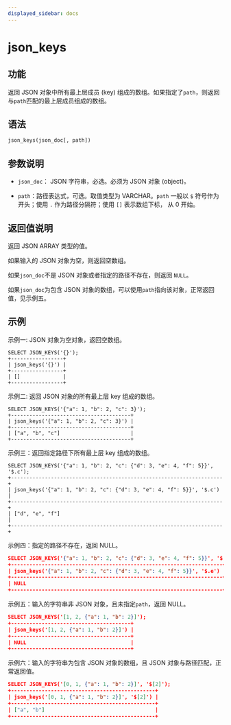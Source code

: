 ```yaml
---
displayed_sidebar: docs
---
```


# json_keys

## 功能

返回 JSON 对象中所有最上层成员 (key) 组成的数组。如果指定了`path`，则返回与`path`匹配的最上层成员组成的数组。

## 语法

```SQL
json_keys(json_doc[, path])
```

## 参数说明

- `json_doc`： JSON 字符串，必选。必须为 JSON 对象 (object)。

- `path`：路径表达式，可选。取值类型为 VARCHAR。`path` 一般以 `$` 符号作为开头；使用 `.` 作为路径分隔符；使用 `[]` 表示数组下标， 从 0 开始。

## 返回值说明

返回 JSON ARRAY 类型的值。

如果输入的 JSON 对象为空，则返回空数组。

如果`json_doc`不是 JSON 对象或者指定的路径不存在，则返回 `NULL`。

如果`json_doc`为包含 JSON 对象的数组，可以使用`path`指向该对象，正常返回值，见示例五。

## 示例

示例一: JSON 对象为空对象，返回空数组。

```Plain
SELECT JSON_KEYS('{}');
+-----------------+
| json_keys('{}') |
+-----------------+
| []              |
+-----------------+
```

示例二: 返回 JSON 对象的所有最上层 key 组成的数组。

```Plain
SELECT JSON_KEYS('{"a": 1, "b": 2, "c": 3}');
+---------------------------------------+
| json_keys('{"a": 1, "b": 2, "c": 3}') |
+---------------------------------------+
| ["a", "b", "c"]                       |
+---------------------------------------+
```

示例三：返回指定路径下所有最上层 key 组成的数组。

```Plain
SELECT JSON_KEYS('{"a": 1, "b": 2, "c": {"d": 3, "e": 4, "f": 5}}', '$.c');
+---------------------------------------------------------------------+
| json_keys('{"a": 1, "b": 2, "c": {"d": 3, "e": 4, "f": 5}}', '$.c') |
+---------------------------------------------------------------------+
| ["d", "e", "f"]                                                     |
+---------------------------------------------------------------------+
```

示例四：指定的路径不存在，返回 NULL。

```JSON
SELECT JSON_KEYS('{"a": 1, "b": 2, "c": {"d": 3, "e": 4, "f": 5}}', '$.e');
+---------------------------------------------------------------------+
| json_keys('{"a": 1, "b": 2, "c": {"d": 3, "e": 4, "f": 5}}', '$.e') |
+---------------------------------------------------------------------+
| NULL                                                                |
+---------------------------------------------------------------------+
```

示例五：输入的字符串非 JSON 对象，且未指定`path`，返回 NULL。

```JSON
SELECT JSON_KEYS('[1, 2, {"a": 1, "b": 2}]');
+---------------------------------------+
| json_keys('[1, 2, {"a": 1, "b": 2}]') |
+---------------------------------------+
| NULL                                  |
+---------------------------------------+
```

示例六：输入的字符串为包含 JSON 对象的数组，且 JSON 对象与路径匹配，正常返回值。

```JSON
SELECT JSON_KEYS('[0, 1, {"a": 1, "b": 2}]', '$[2]');
+-----------------------------------------------+
| json_keys('[0, 1, {"a": 1, "b": 2}]', '$[2]') |
+-----------------------------------------------+
| ["a", "b"]                                    |
+-----------------------------------------------+
```
